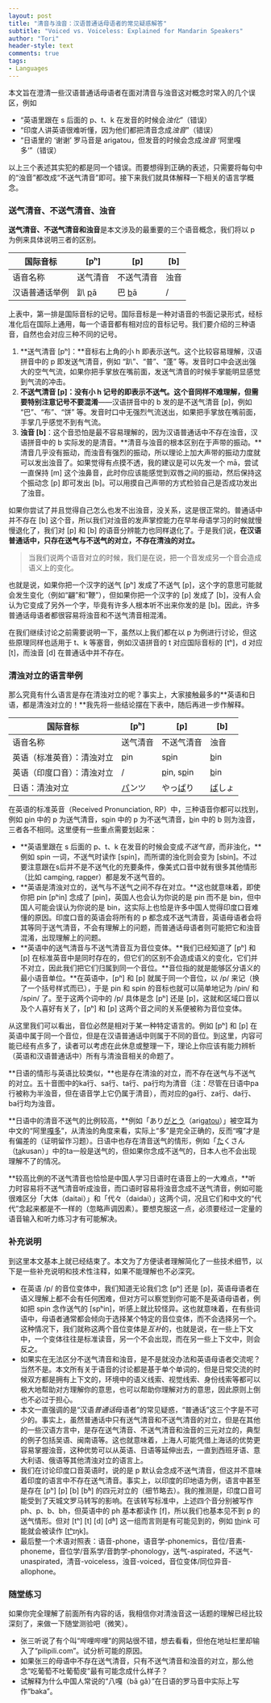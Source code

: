 ```yaml
---
layout: post
title: "清音与浊音：汉语普通话母语者的常见疑惑解答"
subtitle: "Voiced vs. Voiceless: Explained for Mandarin Speakers"
author: "Tori"
header-style: text
comments: true
tags:
- Languages
---
```


本文旨在澄清一些汉语普通话母语者在面对清音与浊音这对概念时常入的几个误区，例如

- “英语里跟在 s 后面的 p、t、k 在发音的时候会*浊化*”（错误）
- “印度人讲英语很难听懂，因为他们都把清音念成*浊音*”（错误）
- “日语里的 ‘谢谢’ 罗马音是 arigatou，但发音的时候会念成*浊音* ‘阿里嘎多‘”（错误）

以上三个表述其实犯的都是同一个错误。而要想得到正确的表述，只需要将每句中的“浊音”都改成“不送气清音”即可。接下来我们就具体解释一下相关的语言学概念。

### 送气清音、不送气清音、浊音

**送气清音、不送气清音和浊音**是本文涉及的最重要的三个语音概念，我们将以 p 为例来具体说明三者的区别。

| 国际音标                    | [pʰ]            | [p]                     | [b]         |
| --------------------------- | --------------- | ----------------------- | ----------- |
| 语音名称                    | 送气清音        | 不送气清音              | 浊音        |
| 汉语普通话举例 | 趴 <u>p</u>ā | 巴 <u>b</u>ā  | /          |

上表中，第一排是国际音标的记号。国际音标是一种对语音的书面记录形式，经标准化后在国际上通用，每一个语音都有相对应的音标记号。我们要介绍的三种语音，自然也会对应三种不同的记号。

1. **送气清音 [pʰ]：**音标右上角的小 h 即表示送气。这个比较容易理解，汉语拼音中的 p 即发送气清音，例如 “趴”、“普”、“蓬” 等。发音时口中会送出强大的空气气流，如果你把手掌放在嘴前面，发送气清音的时候手掌能明显感觉到气流的冲击。
2. **不送气清音 [p]：**没有小 h 记号的即表示不送气。这个音同样不难理解，但需要特别注意**记号不要混淆**——汉语拼音中的 b 发的是不送气清音 [p]，例如 “巴”、“布”、“饼” 等。发音时口中无强烈气流送出，如果把手掌放在嘴前面，手掌几乎感觉不到有气流。
3. **浊音 [b]**：这个音恐怕是最不容易理解的，因为汉语普通话中不存在浊音，汉语拼音中的 b 实际发的是清音。**清音与浊音的根本区别在于声带的振动。**清音几乎没有振动，而浊音有强烈的振动，所以理论上加大声带的振动力度就可以发出浊音了。如果觉得有点摸不透，我的建议是可以先发一个 mā，尝试一直保持 [m] 这个浊鼻音，此时你应该能感觉到双唇之间的振动，然后保持这个振动念 [p] 即可发出 [b]。可以用摸自己声带的方式检验自己是否成功发出了浊音。

如果你尝试了并且觉得自己怎么也发不出浊音，没关系，这是很正常的。普通话中并不存在 [b] 这个音，所以我们对浊音的发声掌控能力在早年母语学习的时候就慢慢退化了，我们对 [p] 和 [b] 的语音分辨能力也同样退化了。于是我们说，**在汉语普通话中，只存在送气与不送气的对立，不存在清浊的对立。**

>  当我们说两个语音对立的时候，我们是在说，把一个音发成另一个音会造成语义上的变化。

也就是说，如果你把一个汉字的送气 [pʰ] 发成了不送气 [p]，这个字的意思可能就会发生变化（例如“翩”和“鞭”），但如果你把一个汉字的 [p] 发成了 [b]，没有人会认为它变成了另外一个字，毕竟有许多人根本听不出来你发的是 [b]。因此，许多普通话母语者都很容易将浊音和不送气清音相混淆。

在我们继续讨论之前需要说明一下，虽然以上我们都在以 p 为例进行讨论，但这些原理同样也适用于 t、k 等塞音，例如汉语拼音的 t 对应国际音标的 [tʰ]，d 对应 [t]，而浊音 [d] 在普通话中并不存在。

### 清浊对立的语言举例

那么究竟有什么语言是存在清浊对立的呢？事实上，大家接触最多的**英语和日语，都是清浊对立的！**我先将一些结论摆在下表中，随后再进一步作解释。

| 国际音标                   | [pʰ]          | [p]                     | [b]           |
| -------------------------- | ------------- | ----------------------- | ------------- |
| 语音名称                   | 送气清音      | 不送气清音              | 浊音          |
| 英语（标准英音）：清浊对立 | <u>p</u>in    | s<u>p</u>in             | <u>b</u>in    |
| 英语（印度口音）：清浊对立 | /             | <u>p</u>in, s<u>p</u>in | <u>b</u>in    |
| 日语：清浊对立             | <u>パ</u>ンツ | やっ<u>ぱ</u>り         | <u>ば</u>しょ |

在英语的标准英音（Received Pronunciation, RP）中，三种语音你都可以找到，例如 <u>p</u>in 中的 p 为送气清音，s<u>p</u>in 中的 p 为不送气清音，<u>b</u>in 中的 b 则为浊音，三者各不相同。这里便有一些重点需要划起来：

- **英语里跟在 s 后面的 p、t、k 在发音的时候会变成*不送气音*，而非浊化，**例如 spin 一词，不送气时读作 [spin]，而所谓的浊化则会变为 [sbin]。不过要注意跟在s后并不是不送气化的充要条件，像美式口音中就有很多其他情形（比如 cam<u>p</u>ing, ra<u>pp</u>er）都是发不送气音的。
- **英语是清浊对立的，送气与不送气之间不存在对立。**这也就意味着，即使你把 pin [pʰin] 念成了 [pin]，英国人也会认为你说的是 pin 而不是 bin，但中国人可能会误认为你说的是 bin，这实际上也恰是许多中国人觉得印度口音难懂的原因。印度口音的英语会将所有的 p 都念成不送气清音，英语母语者会将其等同于送气清音，不会有理解上的问题，而普通话母语者则可能把它和浊音混淆，出现理解上的问题。
- **英语中的送气清音与不送气清音互为音位变体。**我们已经知道了 [pʰ] 和 [p] 在标准英音中是同时存在的，但它们的区别不会造成语义的变化，它们并不对立，因此我们把它们归属到同一个音位。**音位指的就是能够区分语义的最小语音单位。**在英语中，[pʰ] 和 [p] 就属于同一个音位，以 /p/ 来记（换了一个括号样式而已），于是 pin 和 spin 的音标也就可以简单地记为 /pin/ 和 /spin/ 了。至于这两个词中的 /p/ 具体是念 [pʰ] 还是 [p]，这就和区域口音以及个人喜好有关了，[pʰ] 和 [p] 这两个音之间的关系便被称为音位变体。

从这里我们可以看出，音位必然是相对于某一种特定语言的。例如 [pʰ] 和 [p] 在英语中属于同一个音位，但是在汉语普通话中则属于不同的音位。到这里，内容可能已经有点多了，读者可以考虑在此休息或整理一下，理论上你应该有能力辨析（英语和汉语普通话中）所有与清浊音相关的命题了。

**日语的情形与英语比较类似，**也是存在清浊的对立，而不存在送气与不送气的对立。五十音图中的ka行、sa行、ta行、pa行均为清音（注：尽管在日语中pa行被称为半浊音，但在语音学上它仍属于清音），而对应的ga行、za行、da行、ba行均为浊音。

**日语中的清音不送气的比例较高，**例如「あり<u>がとう</u>（ari<u>gatou</u>）」被空耳为中文的“阿里<u>嘎多</u>”，从清浊的角度来看，实际上“多”是完全正确的，反而“嘎”才是有偏差的（证明留作习题）。日语中也存在清音送气的情形，例如「<u>た</u>くさん（<u>ta</u>kusan）」中的ta一般是送气的，但如果你念成不送气的，日本人也不会出现理解不了的情况。

**较高比例的不送气清音也恰恰是中国人学习日语时在语音上的一大难点，**听力时容易将不送气清音听成浊音，而口语时容易将浊音念成不送气清音，例如可能很难区分「大体（daitai）」和「代々（daidai）」这两个词，况且它们和中文的“代代”念起来都是不一样的（忽略声调因素）。要想克服这一点，必须要经过一定量的语音输入和听力练习才有可能解决。

### 补充说明

到这里本文基本上就已经结束了。本文为了方便读者理解简化了一些技术细节，以下是一些补充说明和技术性注释，如果不能理解也不必深究。

- 在英语 /p/ 的音位变体中，我们知道无论我们念 [pʰ] 还是 [p]，英语母语者在语义理解上都不会有任何困难，但对方可以察觉到你可能不是英语母语者，例如把 spin 念作送气的 [spʰin]，听感上就比较怪异。这也就意味着，在有些词语中，母语者通常都会倾向于选择某个特定的音位变体，而不会选择另一个。这种情况下，我们就称这两个音位变体是*互补*的，也就是说，在一些上下文中，一个变体往往是标准读音，另一个不会出现，而在另一些上下文中，则会反之。
- 如果实在无法区分不送气清音和浊音，是不是就没办法和英语母语者交流呢？当然不是。本文所有关于语音的讨论都是基于单个单词的，但是日常交流的时候双方都是拥有上下文的，环境中的语义线索、视觉线索、身份线索等都可以极大地帮助对方理解你的意思，也可以帮助你理解对方的意思，因此原则上倒也不必过于担心。
- 本文一直强调的是“汉语*普通话*母语者”的常见疑惑，“普通话”这三个字是不可少的。事实上，虽然普通话中只有送气清音和不送气清音的对立，但是在其他的一些汉语方言中，是存在送气清音、不送气清音和浊音的三元对立的，典型的例子包括吴语、闽南语等。这也就意味着，上海人可能凭借上海话的优势更容易掌握浊音，这种优势可以从英语、日语等延伸出去，一直到西班牙语、意大利语、俄语等其他清浊对立的语言上。
- 我们在讨论印度口音英语时，说的是 p 默认会念成不送气清音，但这并不意味着印度的语言中不存在送气清音。事实上，以印度的印地语为例，语言中甚至是存在 [pʰ] [p] [b] [bʱ] 的四元对立的（细节略去）。我的推测是，印度口音可能受到了天城文罗马转写的影响。在该转写标准中，上述四个音分别被写作 ph、p、b、bh，但英语中的 ph 基本都读作 [f]，所以我们也基本见不到 p 的送气情形。但对 [tʰ] [t] [d] [dʱ] 这一组而言则是有可能见到的，例如 <u>th</u>ink 可能就会被读作 [<u>tʰ</u>ɪŋk]。
- 最后整一个术语对照表：语音-phone，语音学-phonemics，音位/音素-phoneme，音位学/音系学/音韵学-phonology，送气-aspirated，不送气-unaspirated，清音-voiceless，浊音-voiced，音位变体/同位异音-allophone。

### 随堂练习

如果你完全理解了前面所有内容的话，我相信你对清浊音这一话题的理解已经比较深刻了，来做一下随堂测验吧（微笑）。

- 张三听说了有个叫“哔哩哔哩”的网站很不错，想去看看，但他在地址栏里却输入了“pilipili.com”。试分析可能的原因。
- 如果张三的母语中不存在送气清音，只有不送气清音和浊音的对立，那么他念“吃葡萄不吐葡萄皮”最有可能念成什么样子？
- 试解释为什么中国人常说的“八嘎（bā gǎ）”在日语的罗马音中实际上写作“baka”。

